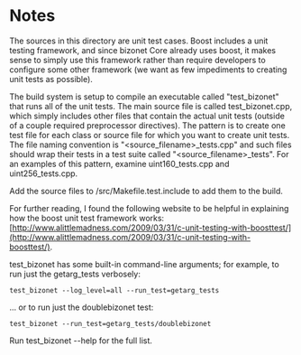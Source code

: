 # Notes
The sources in this directory are unit test cases.  Boost includes a
unit testing framework, and since bizonet Core already uses boost, it makes
sense to simply use this framework rather than require developers to
configure some other framework (we want as few impediments to creating
unit tests as possible).

The build system is setup to compile an executable called "test_bizonet"
that runs all of the unit tests.  The main source file is called
test_bizonet.cpp, which simply includes other files that contain the
actual unit tests (outside of a couple required preprocessor
directives).  The pattern is to create one test file for each class or
source file for which you want to create unit tests.  The file naming
convention is "<source_filename>_tests.cpp" and such files should wrap
their tests in a test suite called "<source_filename>_tests".  For an
examples of this pattern, examine uint160_tests.cpp and
uint256_tests.cpp.

Add the source files to /src/Makefile.test.include to add them to the build.

For further reading, I found the following website to be helpful in
explaining how the boost unit test framework works:
[http://www.alittlemadness.com/2009/03/31/c-unit-testing-with-boosttest/](http://www.alittlemadness.com/2009/03/31/c-unit-testing-with-boosttest/).

test_bizonet has some built-in command-line arguments; for
example, to run just the getarg_tests verbosely:

    test_bizonet --log_level=all --run_test=getarg_tests

... or to run just the doublebizonet test:

    test_bizonet --run_test=getarg_tests/doublebizonet

Run  test_bizonet --help   for the full list.

